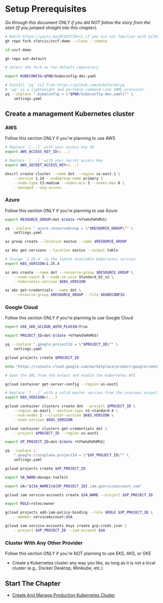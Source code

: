 # Setup Prerequisites

*Go through this document ONLY if you did NOT follow the story from the start (if you jumped straight into this chapter).*

```bash
# Watch https://youtu.be/BII6ZY2Rnlc if you are not familiar with GitHub CLI
gh repo fork vfarcic/cncf-demo --clone --remote

cd cncf-demo

gh repo set-default

# Select the fork as the default repository

export KUBECONFIG=$PWD/kubeconfig-dev.yaml

# Install `yq` CLI from https://github.com/mikefarah/yq
# 'yq' is a lightweight and portable command-line YAML processor
yq --inplace ".kubeConfig = \"$PWD/kubeconfig-dev.yaml\"" \
    settings.yaml
```

## Create a management Kubernetes cluster

### AWS

Follow this section ONLY if you're planning to use AWS

```bash
# Replace `[...]` with your access key ID`
export AWS_ACCESS_KEY_ID=[...]

# Replace `[...]` with your secret access key
export AWS_SECRET_ACCESS_KEY=[...]

eksctl create cluster --name dot --region us-east-1 \
    --version 1.24 --nodegroup-name primary \
    --node-type t3.medium --nodes-min 3 --nodes-max 6 \
    --managed --asg-access
```

### Azure

Follow this section ONLY if you're planning to use Azure

```bash
export RESOURCE_GROUP=dot-$(date +%Y%m%d%H%M%S)

yq --inplace ".azure.resourceGroup = \"$RESOURCE_GROUP\"" \
    settings.yaml

az group create --location eastus --name $RESOURCE_GROUP

az aks get-versions --location eastus --output table

# Change `1.25.4` to the latest available Kubernetes version
export K8S_VERSION=1.25.4

az aks create --name dot --resource-group $RESOURCE_GROUP \
    --node-count 3 --node-vm-size Standard_D2_v2 \
    --kubernetes-version $K8S_VERSION

az aks get-credentials --name dot \
    --resource-group $RESOURCE_GROUP --file $KUBECONFIG
```

### Google Cloud

Follow this section ONLY if you're planning to use Google Cloud

```bash
export USE_GKE_GCLOUD_AUTH_PLUGIN=True

export PROJECT_ID=dot-$(date +%Y%m%d%H%M%S)

yq --inplace ".google.projectId = \"$PROJECT_ID\"" \
    settings.yaml

gcloud projects create $PROJECT_ID

echo "https://console.cloud.google.com/marketplace/product/google/container.googleapis.com?project=$PROJECT_ID"

# Open the URL from the output and enable the Kubernetes API

gcloud container get-server-config --region us-east1

# Replace `[...]` with a valid master version from the previous output.
export K8S_VERSION=[...]

gcloud container clusters create dot --project $PROJECT_ID \
    --region us-east1 --machine-type n1-standard-4 \
    --num-nodes 1 --cluster-version $K8S_VERSION \
    --node-version $K8S_VERSION

gcloud container clusters get-credentials dot \
    --project $PROJECT_ID --region us-east1

export XP_PROJECT_ID=dot-$(date +%Y%m%d%H%M%S)

yq --inplace \
    ".google.crossplane.projectId = \"$XP_PROJECT_ID\"" \
    settings.yaml

gcloud projects create $XP_PROJECT_ID

export SA_NAME=devops-toolkit

export SA="${SA_NAME}@${XP_PROJECT_ID}.iam.gserviceaccount.com"

gcloud iam service-accounts create $SA_NAME --project $XP_PROJECT_ID

export ROLE=roles/owner

gcloud projects add-iam-policy-binding --role $ROLE $XP_PROJECT_ID \
    --member serviceAccount:$SA

gcloud iam service-accounts keys create gcp-creds.json \
    --project $XP_PROJECT_ID --iam-account $SA
```

### Cluster With Any Other Provider

Follow this section ONLY if you're NOT planning to use EKS, AKS, or GKE

* Create a Kubernetes cluster any way you like, as long as it is not a local cluster (e.g., Docker Desktop, Minikube, etc.)

## Start The Chapter

* [Create And Manage Production Kubernetes Cluster](../cluster/story.md)